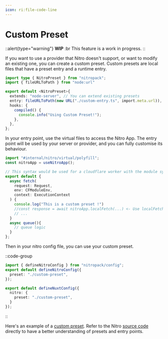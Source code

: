 ```yaml
---
icon: ri:file-code-line
---
```


# Custom Preset

::alert{type="warning"}
**WIP**
:br
This feature is a work in progress.
::

If you want to use a provider that Nitro doesn't support, or want to modify an existing one, you can create a custom preset.
Custom presets are local files that have a preset entry and a runtime entry.

```ts [custom-preset.ts]
import type { NitroPreset } from "nitropack";
import { fileURLToPath } from "node:url"

export default <NitroPreset>{
  extends: "node-server", // You can extend existing presets
  entry: fileURLToPath(new URL("./custom-entry.ts", import.meta.url)),
  hooks: {
    compiled() {
      console.info("Using Custom Preset!");
    },
  },
};
```

In your entry point, use the virtual files to access the Nitro App.
The entry point will be used by your server or provider, and you can fully customise its behaviour.

```ts [custom-entry.ts]
import "#internal/nitro/virtual/polyfill";
const nitroApp = useNitroApp();

// This syntax would be used for a cloudflare worker with the module syntax.
export default {
  async fetch(
    request: Request,
    env: CFModuleEnv,
    context: ExecutionContext
  ) {
    console.log("This is a custom preset !")
    //const response = await nitroApp.localFetch(...) <- Use localFetch to access your nitro application.
    // ...
  }
  async queue(){
    // queue logic 
  }
};
```

Then in your nitro config file, you can use your custom preset.

::code-group
```ts [nitro.config.ts]
import { defineNitroConfig } from "nitropack/config";
export default defineNitroConfig({
  preset: "./custom-preset",
});
```
```ts [nuxt.config.ts]
export default defineNuxtConfig({
  nitro: {
    preset: "./custom-preset",
  }
});
```
::

Here's an example of a [custom preset](https://github.com/unjs/nitro-preset-starter/blob/main/preset/nitro.config.ts).
Refer to the Nitro [source code](https://github.com/unjs/nitro/) directly to have a better understanding of presets and entry points.
